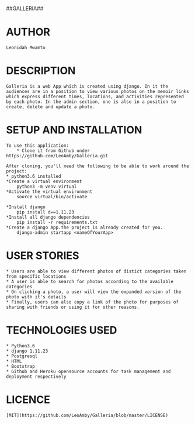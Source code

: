##GALLERIA##

# AUTHOR
    Leonidah Mwamto

# DESCRIPTION
    Galleria is a web App which is created using django. In it the audiences are in a position to view various photos on the memoir links which express different times, locations, and activities represented by each photo. In the admin section, one is also in a position to create, delete and update a photo.

# SETUP AND INSTALLATION
    To use this application:
        * Clone it from Github under https://github.com/LeoAmby/Galleria.git

    After cloning, you'll need the following to be able to work around the project:
    * python3.6 installed
    *Create a virtual environment
        python3 -m venv virtual
    *Activate the virtual environment
        source virtual/bin/activate

    *Install django
        pip install d==1.11.23
    *Install all django dependencies
        pip install -r requirements.txt
    *Create a django App.the project is already created for you.
        django-admin startapp <nameOfYourApp>
    
# USER STORIES
    * Users are able to view different photos of distict categories taken from specific locations
    * A user is able to search for photos according to the available categories
    * On clicking a photo, a user will view the expanded version of the photo with it's details
    * Finally, users can also copy a link of the photo for purposes of sharing with friends or using it for other reasons.

# TECHNOLOGIES USED
    * Python3.6
    * django 1.11.23
    * Postgresql
    * HTML
    * Bootstrap
    * Github and Heroku opensource accounts for task management and deployment respectively

# LICENCE
    [MIT](https://github.com/LeoAmby/Galleria/blob/master/LICENSE) 
